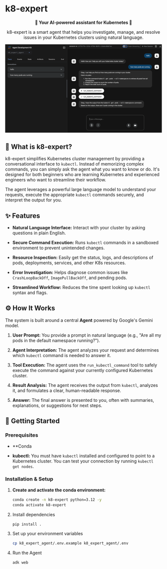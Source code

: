 # k8-expert

<p align="center">
<strong>🤖 Your AI-powered assistant for Kubernetes 🤖</strong>
</p>

<p align="center">
k8-expert is a smart agent that helps you investigate, manage, and resolve issues in your Kubernetes clusters using natural language.
</p>

<p align="center">
<img src="public/demo.png" alt="Demo" width="700"/>
</p>

## 🌟 What is k8-expert?

k8-expert simplifies Kubernetes cluster management by providing a conversational interface to `kubectl`. Instead of memorizing complex commands, you can simply ask the agent what you want to know or do. It's designed for both beginners who are learning Kubernetes and experienced engineers who want to streamline their workflow.

The agent leverages a powerful large language model to understand your requests, execute the appropriate `kubectl` commands securely, and interpret the output for you.

## ✨ Features

* **Natural Language Interface:** Interact with your cluster by asking questions in plain English.

* **Secure Command Execution:** Runs `kubectl` commands in a sandboxed environment to prevent unintended changes.

* **Resource Inspection:** Easily get the status, logs, and descriptions of pods, deployments, services, and other K8s resources.

* **Error Investigation:** Helps diagnose common issues like `CrashLoopBackOff`, `ImagePullBackOff`, and pending pods.

* **Streamlined Workflow:** Reduces the time spent looking up `kubectl` syntax and flags.

## ⚙️ How It Works

The system is built around a central **Agent** powered by Google's Gemini model.

1. **User Prompt:** You provide a prompt in natural language (e.g., "Are all my pods in the default namespace running?").

2. **Agent Interpretation:** The agent analyzes your request and determines which `kubectl` command is needed to answer it.

3. **Tool Execution:** The agent uses the `run_kubectl_command` tool to safely execute the command against your currently configured Kubernetes cluster.

4. **Result Analysis:** The agent receives the output from `kubectl`, analyzes it, and formulates a clear, human-readable response.

5. **Answer:** The final answer is presented to you, often with summaries, explanations, or suggestions for next steps.

## 🚀 Getting Started

### Prerequisites

* **Conda

* **kubectl:** You must have `kubectl` installed and configured to point to a Kubernetes cluster. You can test your connection by running `kubectl get nodes`.

### Installation & Setup

1. **Create and activate the conda environment:**
   ```bash
   conda create -n k8-expert python=3.12 -y
   conda activate k8-expert
   ```

2. Install dependencies
   ```bash
   pip install .
   ```

3. Set up your environment variables
   ```bash
   cp k8_expert_agent/.env.example k8_expert_agent/.env
   ```

4. Run the Agent
   ```bash
   adk web
   ```